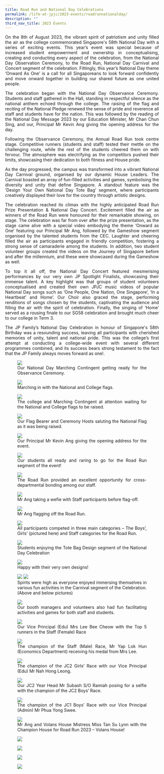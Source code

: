 ```yaml
---
title: Road Run and National Day Celebrations
permalink: /life-at-jpjc/2023-events/roadrunnationalday/
description: ""
third_nav_title: 2023 Events
---
```

<div align="justify">

<p>On the 8th of August 2023, the vibrant spirit of patriotism and unity filled the air as the college commemorated Singapore's 58th National Day with a series of exciting events. This year’s event was special because of increased student empowerment and ownership in conceptualising, creating and conducting every aspect of the celebration, from the National Day Observation Ceremony, to the Road Run, National Day Carnival and Concert segment of the celebration. Fittingly, this year’s National Day theme ‘Onward As One’ is a call for all Singaporeans to look forward confidently and move onward together in building our shared future as one united people.</p>

<p>The celebration began with the National Day Observance Ceremony. Students and staff gathered in the Hall, standing in respectful silence as the national anthem echoed through the college. The raising of the flag and reciting of the National Pledge renewed the sense of pride and reverence all staff and students have for the nation. This was followed by the reading of the National Day Message 2023 by our Education Minister, Mr Chan Chun Sing, and our, Principal Mr Kevin Ang giving the opening address for the day.</p>

<p>Following the Observance Ceremony, the Annual Road Run took centre stage. Competitive runners (students and staff) tested their mettle on the challenging route, while the rest of the students cheered them on with fervour. The atmosphere was electrifying as the competitors pushed their limits, showcasing their dedication to both fitness and House pride.</p>

<p>As the day progressed, the campus was transformed into a vibrant National Day Carnival ground, organised by our dynamic House Leaders. The Carnival boasted an array of fun-filled activities and games, symbolising the diversity and unity that define Singapore. A standout feature was the ‘Design Your Own National Day Tote Bag’ segment, where participants creatively displayed their love for the country through artistic designs.</p>

<p>The celebration reached its climax with the highly anticipated Road Run Prize Presentation &amp; National Day Concert. Excitement filled the air as winners of the Road Run were honoured for their remarkable showing, on stage. The celebration was far from over after the prize presentation, as the stage came alive with a special video embodying the theme ‘Onward as One’ featuring our Principal Mr Ang, followed by the Gameshow segment organised by the talented students from the CEC. Laughter and cheering filled the air as participants engaged in friendly competition, fostering a strong sense of camaraderie among the students. In addition, two student volunteer groups created the videos on the Journey of Singapore before and after the millennium, and these were showcased during the Gameshow as well.</p>

<p>To top it all off, the National Day Concert featured mesmerising performances by our very own JP Spotlight Finalists, showcasing their immense talent. A key highlight was that groups of student volunteers conceptualised and created their own JPJC music videos of popular National Day songs such as ‘One People, One Nation, One Singapore’, ‘In a Heartbeat’ and Home’. Our Choir also graced the stage, performing renditions of songs chosen by the students, captivating the audience and filling the air with the spirit of celebration. Finally, the singing of ‘Home’ served as a rousing finale to our SG58 celebration and brought much cheer to our college in Term 3.</p>

<p>The JP Family’s National Day Celebration in honour of Singapore's 58th Birthday was a resounding success, leaving all participants with cherished memories of unity, talent and national pride. This was the college’s first attempt at conducting a college-wide event with several different programmes combined, and its success bears strong testament to the fact that the JP Family always moves forward as one!.</p>

<figure>
<img src="/images/Life%20%40%20JPJC/2023%20Events/ND%20Celebration%20and%20Road%20Run/rrndc1.JPG">
<figcaption>Our National Day Marching Contingent getting ready for the Observance Ceremony.</figcaption></figure>

<figure>
<img src="/images/Life%20%40%20JPJC/2023%20Events/ND%20Celebration%20and%20Road%20Run/rrndc2.JPG">
<figcaption>  Marching in with the National and College flags.</figcaption></figure>
	
<figure>
<img src="/images/Life%20%40%20JPJC/2023%20Events/ND%20Celebration%20and%20Road%20Run/rrndc3.JPG">
<figcaption>The college and Marching Contingent at attention waiting for the National and College flags to be raised.</figcaption></figure>
	
<figure>
<img src="/images/Life%20%40%20JPJC/2023%20Events/ND%20Celebration%20and%20Road%20Run/rrndc4.JPG">
<figcaption> Our Flag Bearer and Ceremony Hosts saluting the National Flag as it was being raised.</figcaption></figure>
	
<figure>
<img src="/images/Life%20%40%20JPJC/2023%20Events/ND%20Celebration%20and%20Road%20Run/rrndc5.JPG">
<figcaption> Our Principal Mr Kevin Ang giving the opening address for the event.</figcaption></figure>

<figure>
<img src="/images/Life%20%40%20JPJC/2023%20Events/ND%20Celebration%20and%20Road%20Run/rrndc6.JPG">
<figcaption> Our students all ready and raring to go for the Road Run segment of the event!</figcaption></figure>
	
<figure>
<img src="/images/Life%20%40%20JPJC/2023%20Events/ND%20Celebration%20and%20Road%20Run/rrndc7.JPG">
<figcaption> The Road Run provided an excellent opportunity for cross-departmental bonding among our staff.</figcaption></figure>
	
<figure>
<img src="/images/Life%20%40%20JPJC/2023%20Events/ND%20Celebration%20and%20Road%20Run/rrndc8.JPG">
<figcaption>  Mr Ang taking a wefie with Staff participants before flag-off.</figcaption></figure>
	
<figure>
<img src="/images/Life%20%40%20JPJC/2023%20Events/ND%20Celebration%20and%20Road%20Run/rrndc9.JPG">
<figcaption> Mr Ang flagging off the Road Run.</figcaption></figure>

<figure>
<img src="/images/Life%20%40%20JPJC/2023%20Events/ND%20Celebration%20and%20Road%20Run/rrndc10.JPG">
<figcaption>  All participants competed in three main categories – The Boys’, Girls’ (pictured here) and Staff categories for the Road Run.</figcaption></figure>
	
<figure>
<img src="/images/Life%20%40%20JPJC/2023%20Events/ND%20Celebration%20and%20Road%20Run/rrndc11.JPG">
<figcaption>  Students enjoying the Tote Bag Design segment of the National Day Celebration</figcaption></figure>
	
<figure>
<img src="/images/Life%20%40%20JPJC/2023%20Events/ND%20Celebration%20and%20Road%20Run/rrndc12.JPG">
<figcaption>Happy with their very own designs!</figcaption></figure>
	
<figure>
<img src="/images/Life%20%40%20JPJC/2023%20Events/ND%20Celebration%20and%20Road%20Run/rrndc13.JPG">
<img src="/images/Life%20%40%20JPJC/2023%20Events/ND%20Celebration%20and%20Road%20Run/rrndc14.JPG"><figcaption>     Spirits were high as everyone enjoyed immersing themselves in various fun activities in the Carnival segment of the Celebration. (Above and below pictures)</figcaption>
</figure>
	
<figure>
<img src="/images/Life%20%40%20JPJC/2023%20Events/ND%20Celebration%20and%20Road%20Run/rrndc15.JPG">
<figcaption>     Our booth managers and volunteers also had fun facilitating activities and games for both staff and students.</figcaption></figure>
	
<figure>
<img src="/images/Life%20%40%20JPJC/2023%20Events/ND%20Celebration%20and%20Road%20Run/rrndc16.JPG">
<figcaption>  Our Vice Principal (Edu) Mrs Lee Bee Cheow with the Top 5 runners in the Staff (Female) Race</figcaption></figure>
	
<figure>
<img src="/images/Life%20%40%20JPJC/2023%20Events/ND%20Celebration%20and%20Road%20Run/rrndc17.JPG">
<figcaption>The champion of the Staff (Male) Race, Mr Yap Lok Hun (Economics Department) receiving his medal from Mrs Lee.</figcaption></figure>

<figure>
<img src="/images/Life%20%40%20JPJC/2023%20Events/ND%20Celebration%20and%20Road%20Run/rrndc18.JPG">
<figcaption> The champion of the JC2 Girls’ Race with our Vice Principal (Edu) Mr Nah Hong Leong.</figcaption></figure>
	
<figure>
<img src="/images/Life%20%40%20JPJC/2023%20Events/ND%20Celebration%20and%20Road%20Run/rrndc19.JPG">
<figcaption>    Our JC2 Year Head Mr Subash S/O Ramiah posing for a selfie with the champion of the JC2 Boys’ Race.</figcaption></figure>
	
<figure>
<img src="/images/Life%20%40%20JPJC/2023%20Events/ND%20Celebration%20and%20Road%20Run/rrndc20.JPG">
<figcaption>       The champion of the JC1 Boys’ Race with our Vice Principal (Admin) Mr Phua Yong Swee.</figcaption></figure>
	
<figure>
<img src="/images/Life%20%40%20JPJC/2023%20Events/ND%20Celebration%20and%20Road%20Run/rrndc21.JPG">
<figcaption>  Mr Ang and Volans House Mistress Miss Tan Su Lynn with the Champion House for Road Run 2023 – Volans House!</figcaption></figure>

<figure>
<img src="/images/Life%20%40%20JPJC/2023%20Events/ND%20Celebration%20and%20Road%20Run/rrndc22.JPG">
<figcaption></figcaption></figure>
	
<figure>
<img src="/images/Life%20%40%20JPJC/2023%20Events/ND%20Celebration%20and%20Road%20Run/rrndc1.JPG">
<figcaption></figcaption></figure>
	
<figure>
<img src="/images/Life%20%40%20JPJC/2023%20Events/ND%20Celebration%20and%20Road%20Run/rrndc1.JPG">
<figcaption></figcaption></figure>
	
<figure>
<img src="/images/Life%20%40%20JPJC/2023%20Events/ND%20Celebration%20and%20Road%20Run/rrndc1.JPG">
<figcaption></figcaption></figure>	
</div>